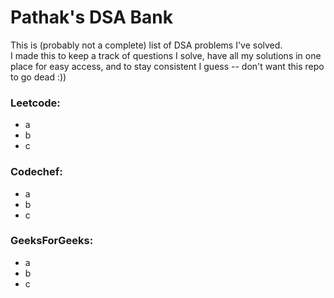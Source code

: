 # Pathak's DSA Bank
This is (probably not a complete) list of DSA problems I've solved.<br>
I made this to keep a track of questions I solve, have all my solutions in one place for easy access, and to stay consistent I guess -- don't want this repo to go dead :))

### Leetcode:
- a
- b
- c

### Codechef:
- a
- b
- c

### GeeksForGeeks:
- a
- b
- c
